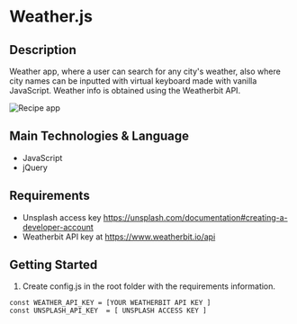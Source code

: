 # Weather.js

## Description

Weather app, where a user can search for any city's weather, also where city names can be inputted with virtual keyboard made with vanilla JavaScript. Weather info is obtained using the Weatherbit API.  

![Recipe app](./Weather.io.gif)


## Main Technologies & Language
* JavaScript 
* jQuery


## Requirements 

* Unsplash access key https://unsplash.com/documentation#creating-a-developer-account
* Weatherbit API key at https://www.weatherbit.io/api

## Getting Started

1. Create config.js in the root folder with the requirements information. 
```
const WEATHER_API_KEY = [YOUR WEATHERBIT API KEY ]
const UNSPLASH_API_KEY  = [ UNSPLASH ACCESS KEY ]

```

